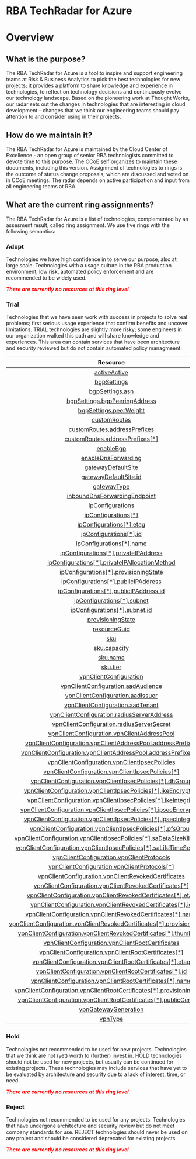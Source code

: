 
RBA TechRadar for Azure
=======================

# Overview

## What is the purpose?


The RBA TechRadar for Azure is a tool to inspire and support engineering teams at Risk & Business Analytics to pick the best technologies for new projects; it provides a platform to share knowledge and experience in technologies, to reflect on technology decisions and continuously evolve our technology landscape.  Based on the pioneering work at Thought Works, our radar sets out the changes in technologies that are interesting in cloud development - changes that we think our engineering teams should pay attention to and consider using in their projects.
## How do we maintain it?


The RBA TechRadar for Azure is maintained by the Cloud Center of Excellence - an open group of senior RBA technologists committed to devote time to this purpose.  The CCoE self organizes to maintain these documents, including this version.  Assignment of technologies to rings is the outcome of status change proposals, which are discussed and voted on in CCoE meetings.  The radar depends on active participation and input from all engineering teams at RBA.
## What are the current ring assignments?


The RBA TechRadar for Azure is a list of technologies, complemented by an assesment result, called ring assignment.  We use five rings with the following semantics:
### Adopt


Technologies we have high confidence in to serve our purpose, also at large scale.  Technologies with a usage culture in the RBA production environment, low risk, automated policy enforcement and are recommended to be widely used.  
  
***<font color="red"> There are currently no resources at this ring level. </font>***
### Trial


Technologies that we have seen work with success in projects to solve real problems;  first serious usage experience that confirm benefits and uncover limitations.  TRIAL technologies are slightly more risky; some engineers in our organization walked this path and will share knowledge and experiences.  This area can contain services that have been architecture and security reviewed but do not contain automated policy managmeent.  

|Resource|Description|Path|Status|
| :---: | :---: | :---: | :---: |
|[activeActive](https://github.com/openrba/python-azure-techradar/tree/master/Microsoft.Network/virtualNetworkGateways/activeActive)|UNKNOWN|Microsoft.Network/virtualNetworkGateways/activeActive|TRIAL|
|[bgpSettings](https://github.com/openrba/python-azure-techradar/tree/master/Microsoft.Network/virtualNetworkGateways/bgpSettings)|UNKNOWN|Microsoft.Network/virtualNetworkGateways/bgpSettings|TRIAL|
|[bgpSettings.asn](https://github.com/openrba/python-azure-techradar/tree/master/Microsoft.Network/virtualNetworkGateways/bgpSettings.asn)|UNKNOWN|Microsoft.Network/virtualNetworkGateways/bgpSettings.asn|TRIAL|
|[bgpSettings.bgpPeeringAddress](https://github.com/openrba/python-azure-techradar/tree/master/Microsoft.Network/virtualNetworkGateways/bgpSettings.bgpPeeringAddress)|UNKNOWN|Microsoft.Network/virtualNetworkGateways/bgpSettings.bgpPeeringAddress|TRIAL|
|[bgpSettings.peerWeight](https://github.com/openrba/python-azure-techradar/tree/master/Microsoft.Network/virtualNetworkGateways/bgpSettings.peerWeight)|UNKNOWN|Microsoft.Network/virtualNetworkGateways/bgpSettings.peerWeight|TRIAL|
|[customRoutes](https://github.com/openrba/python-azure-techradar/tree/master/Microsoft.Network/virtualNetworkGateways/customRoutes)|UNKNOWN|Microsoft.Network/virtualNetworkGateways/customRoutes|TRIAL|
|[customRoutes.addressPrefixes](https://github.com/openrba/python-azure-techradar/tree/master/Microsoft.Network/virtualNetworkGateways/customRoutes.addressPrefixes)|UNKNOWN|Microsoft.Network/virtualNetworkGateways/customRoutes.addressPrefixes|TRIAL|
|[customRoutes.addressPrefixes[*]](https://github.com/openrba/python-azure-techradar/tree/master/Microsoft.Network/virtualNetworkGateways/customRoutes.addressPrefixes[*])|UNKNOWN|Microsoft.Network/virtualNetworkGateways/customRoutes.addressPrefixes[*]|TRIAL|
|[enableBgp](https://github.com/openrba/python-azure-techradar/tree/master/Microsoft.Network/virtualNetworkGateways/enableBgp)|UNKNOWN|Microsoft.Network/virtualNetworkGateways/enableBgp|TRIAL|
|[enableDnsForwarding](https://github.com/openrba/python-azure-techradar/tree/master/Microsoft.Network/virtualNetworkGateways/enableDnsForwarding)|UNKNOWN|Microsoft.Network/virtualNetworkGateways/enableDnsForwarding|TRIAL|
|[gatewayDefaultSite](https://github.com/openrba/python-azure-techradar/tree/master/Microsoft.Network/virtualNetworkGateways/gatewayDefaultSite)|UNKNOWN|Microsoft.Network/virtualNetworkGateways/gatewayDefaultSite|TRIAL|
|[gatewayDefaultSite.id](https://github.com/openrba/python-azure-techradar/tree/master/Microsoft.Network/virtualNetworkGateways/gatewayDefaultSite.id)|UNKNOWN|Microsoft.Network/virtualNetworkGateways/gatewayDefaultSite.id|TRIAL|
|[gatewayType](https://github.com/openrba/python-azure-techradar/tree/master/Microsoft.Network/virtualNetworkGateways/gatewayType)|UNKNOWN|Microsoft.Network/virtualNetworkGateways/gatewayType|TRIAL|
|[inboundDnsForwardingEndpoint](https://github.com/openrba/python-azure-techradar/tree/master/Microsoft.Network/virtualNetworkGateways/inboundDnsForwardingEndpoint)|UNKNOWN|Microsoft.Network/virtualNetworkGateways/inboundDnsForwardingEndpoint|TRIAL|
|[ipConfigurations](https://github.com/openrba/python-azure-techradar/tree/master/Microsoft.Network/virtualNetworkGateways/ipConfigurations)|UNKNOWN|Microsoft.Network/virtualNetworkGateways/ipConfigurations|TRIAL|
|[ipConfigurations[*]](https://github.com/openrba/python-azure-techradar/tree/master/Microsoft.Network/virtualNetworkGateways/ipConfigurations[*])|UNKNOWN|Microsoft.Network/virtualNetworkGateways/ipConfigurations[*]|TRIAL|
|[ipConfigurations[*].etag](https://github.com/openrba/python-azure-techradar/tree/master/Microsoft.Network/virtualNetworkGateways/ipConfigurations[*].etag)|UNKNOWN|Microsoft.Network/virtualNetworkGateways/ipConfigurations[*].etag|TRIAL|
|[ipConfigurations[*].id](https://github.com/openrba/python-azure-techradar/tree/master/Microsoft.Network/virtualNetworkGateways/ipConfigurations[*].id)|UNKNOWN|Microsoft.Network/virtualNetworkGateways/ipConfigurations[*].id|TRIAL|
|[ipConfigurations[*].name](https://github.com/openrba/python-azure-techradar/tree/master/Microsoft.Network/virtualNetworkGateways/ipConfigurations[*].name)|UNKNOWN|Microsoft.Network/virtualNetworkGateways/ipConfigurations[*].name|TRIAL|
|[ipConfigurations[*].privateIPAddress](https://github.com/openrba/python-azure-techradar/tree/master/Microsoft.Network/virtualNetworkGateways/ipConfigurations[*].privateIPAddress)|UNKNOWN|Microsoft.Network/virtualNetworkGateways/ipConfigurations[*].privateIPAddress|TRIAL|
|[ipConfigurations[*].privateIPAllocationMethod](https://github.com/openrba/python-azure-techradar/tree/master/Microsoft.Network/virtualNetworkGateways/ipConfigurations[*].privateIPAllocationMethod)|UNKNOWN|Microsoft.Network/virtualNetworkGateways/ipConfigurations[*].privateIPAllocationMethod|TRIAL|
|[ipConfigurations[*].provisioningState](https://github.com/openrba/python-azure-techradar/tree/master/Microsoft.Network/virtualNetworkGateways/ipConfigurations[*].provisioningState)|UNKNOWN|Microsoft.Network/virtualNetworkGateways/ipConfigurations[*].provisioningState|TRIAL|
|[ipConfigurations[*].publicIPAddress](https://github.com/openrba/python-azure-techradar/tree/master/Microsoft.Network/virtualNetworkGateways/ipConfigurations[*].publicIPAddress)|UNKNOWN|Microsoft.Network/virtualNetworkGateways/ipConfigurations[*].publicIPAddress|TRIAL|
|[ipConfigurations[*].publicIPAddress.id](https://github.com/openrba/python-azure-techradar/tree/master/Microsoft.Network/virtualNetworkGateways/ipConfigurations[*].publicIPAddress.id)|UNKNOWN|Microsoft.Network/virtualNetworkGateways/ipConfigurations[*].publicIPAddress.id|TRIAL|
|[ipConfigurations[*].subnet](https://github.com/openrba/python-azure-techradar/tree/master/Microsoft.Network/virtualNetworkGateways/ipConfigurations[*].subnet)|UNKNOWN|Microsoft.Network/virtualNetworkGateways/ipConfigurations[*].subnet|TRIAL|
|[ipConfigurations[*].subnet.id](https://github.com/openrba/python-azure-techradar/tree/master/Microsoft.Network/virtualNetworkGateways/ipConfigurations[*].subnet.id)|UNKNOWN|Microsoft.Network/virtualNetworkGateways/ipConfigurations[*].subnet.id|TRIAL|
|[provisioningState](https://github.com/openrba/python-azure-techradar/tree/master/Microsoft.Network/virtualNetworkGateways/provisioningState)|UNKNOWN|Microsoft.Network/virtualNetworkGateways/provisioningState|TRIAL|
|[resourceGuid](https://github.com/openrba/python-azure-techradar/tree/master/Microsoft.Network/virtualNetworkGateways/resourceGuid)|UNKNOWN|Microsoft.Network/virtualNetworkGateways/resourceGuid|TRIAL|
|[sku](https://github.com/openrba/python-azure-techradar/tree/master/Microsoft.Network/virtualNetworkGateways/sku)|UNKNOWN|Microsoft.Network/virtualNetworkGateways/sku|TRIAL|
|[sku.capacity](https://github.com/openrba/python-azure-techradar/tree/master/Microsoft.Network/virtualNetworkGateways/sku.capacity)|UNKNOWN|Microsoft.Network/virtualNetworkGateways/sku.capacity|TRIAL|
|[sku.name](https://github.com/openrba/python-azure-techradar/tree/master/Microsoft.Network/virtualNetworkGateways/sku.name)|UNKNOWN|Microsoft.Network/virtualNetworkGateways/sku.name|TRIAL|
|[sku.tier](https://github.com/openrba/python-azure-techradar/tree/master/Microsoft.Network/virtualNetworkGateways/sku.tier)|UNKNOWN|Microsoft.Network/virtualNetworkGateways/sku.tier|TRIAL|
|[vpnClientConfiguration](https://github.com/openrba/python-azure-techradar/tree/master/Microsoft.Network/virtualNetworkGateways/vpnClientConfiguration)|UNKNOWN|Microsoft.Network/virtualNetworkGateways/vpnClientConfiguration|TRIAL|
|[vpnClientConfiguration.aadAudience](https://github.com/openrba/python-azure-techradar/tree/master/Microsoft.Network/virtualNetworkGateways/vpnClientConfiguration.aadAudience)|UNKNOWN|Microsoft.Network/virtualNetworkGateways/vpnClientConfiguration.aadAudience|TRIAL|
|[vpnClientConfiguration.aadIssuer](https://github.com/openrba/python-azure-techradar/tree/master/Microsoft.Network/virtualNetworkGateways/vpnClientConfiguration.aadIssuer)|UNKNOWN|Microsoft.Network/virtualNetworkGateways/vpnClientConfiguration.aadIssuer|TRIAL|
|[vpnClientConfiguration.aadTenant](https://github.com/openrba/python-azure-techradar/tree/master/Microsoft.Network/virtualNetworkGateways/vpnClientConfiguration.aadTenant)|UNKNOWN|Microsoft.Network/virtualNetworkGateways/vpnClientConfiguration.aadTenant|TRIAL|
|[vpnClientConfiguration.radiusServerAddress](https://github.com/openrba/python-azure-techradar/tree/master/Microsoft.Network/virtualNetworkGateways/vpnClientConfiguration.radiusServerAddress)|UNKNOWN|Microsoft.Network/virtualNetworkGateways/vpnClientConfiguration.radiusServerAddress|TRIAL|
|[vpnClientConfiguration.radiusServerSecret](https://github.com/openrba/python-azure-techradar/tree/master/Microsoft.Network/virtualNetworkGateways/vpnClientConfiguration.radiusServerSecret)|UNKNOWN|Microsoft.Network/virtualNetworkGateways/vpnClientConfiguration.radiusServerSecret|TRIAL|
|[vpnClientConfiguration.vpnClientAddressPool](https://github.com/openrba/python-azure-techradar/tree/master/Microsoft.Network/virtualNetworkGateways/vpnClientConfiguration.vpnClientAddressPool)|UNKNOWN|Microsoft.Network/virtualNetworkGateways/vpnClientConfiguration.vpnClientAddressPool|TRIAL|
|[vpnClientConfiguration.vpnClientAddressPool.addressPrefixes](https://github.com/openrba/python-azure-techradar/tree/master/Microsoft.Network/virtualNetworkGateways/vpnClientConfiguration.vpnClientAddressPool.addressPrefixes)|UNKNOWN|Microsoft.Network/virtualNetworkGateways/vpnClientConfiguration.vpnClientAddressPool.addressPrefixes|TRIAL|
|[vpnClientConfiguration.vpnClientAddressPool.addressPrefixes[*]](https://github.com/openrba/python-azure-techradar/tree/master/Microsoft.Network/virtualNetworkGateways/vpnClientConfiguration.vpnClientAddressPool.addressPrefixes[*])|UNKNOWN|Microsoft.Network/virtualNetworkGateways/vpnClientConfiguration.vpnClientAddressPool.addressPrefixes[*]|TRIAL|
|[vpnClientConfiguration.vpnClientIpsecPolicies](https://github.com/openrba/python-azure-techradar/tree/master/Microsoft.Network/virtualNetworkGateways/vpnClientConfiguration.vpnClientIpsecPolicies)|UNKNOWN|Microsoft.Network/virtualNetworkGateways/vpnClientConfiguration.vpnClientIpsecPolicies|TRIAL|
|[vpnClientConfiguration.vpnClientIpsecPolicies[*]](https://github.com/openrba/python-azure-techradar/tree/master/Microsoft.Network/virtualNetworkGateways/vpnClientConfiguration.vpnClientIpsecPolicies[*])|UNKNOWN|Microsoft.Network/virtualNetworkGateways/vpnClientConfiguration.vpnClientIpsecPolicies[*]|TRIAL|
|[vpnClientConfiguration.vpnClientIpsecPolicies[*].dhGroup](https://github.com/openrba/python-azure-techradar/tree/master/Microsoft.Network/virtualNetworkGateways/vpnClientConfiguration.vpnClientIpsecPolicies[*].dhGroup)|UNKNOWN|Microsoft.Network/virtualNetworkGateways/vpnClientConfiguration.vpnClientIpsecPolicies[*].dhGroup|TRIAL|
|[vpnClientConfiguration.vpnClientIpsecPolicies[*].ikeEncryption](https://github.com/openrba/python-azure-techradar/tree/master/Microsoft.Network/virtualNetworkGateways/vpnClientConfiguration.vpnClientIpsecPolicies[*].ikeEncryption)|UNKNOWN|Microsoft.Network/virtualNetworkGateways/vpnClientConfiguration.vpnClientIpsecPolicies[*].ikeEncryption|TRIAL|
|[vpnClientConfiguration.vpnClientIpsecPolicies[*].ikeIntegrity](https://github.com/openrba/python-azure-techradar/tree/master/Microsoft.Network/virtualNetworkGateways/vpnClientConfiguration.vpnClientIpsecPolicies[*].ikeIntegrity)|UNKNOWN|Microsoft.Network/virtualNetworkGateways/vpnClientConfiguration.vpnClientIpsecPolicies[*].ikeIntegrity|TRIAL|
|[vpnClientConfiguration.vpnClientIpsecPolicies[*].ipsecEncryption](https://github.com/openrba/python-azure-techradar/tree/master/Microsoft.Network/virtualNetworkGateways/vpnClientConfiguration.vpnClientIpsecPolicies[*].ipsecEncryption)|UNKNOWN|Microsoft.Network/virtualNetworkGateways/vpnClientConfiguration.vpnClientIpsecPolicies[*].ipsecEncryption|TRIAL|
|[vpnClientConfiguration.vpnClientIpsecPolicies[*].ipsecIntegrity](https://github.com/openrba/python-azure-techradar/tree/master/Microsoft.Network/virtualNetworkGateways/vpnClientConfiguration.vpnClientIpsecPolicies[*].ipsecIntegrity)|UNKNOWN|Microsoft.Network/virtualNetworkGateways/vpnClientConfiguration.vpnClientIpsecPolicies[*].ipsecIntegrity|TRIAL|
|[vpnClientConfiguration.vpnClientIpsecPolicies[*].pfsGroup](https://github.com/openrba/python-azure-techradar/tree/master/Microsoft.Network/virtualNetworkGateways/vpnClientConfiguration.vpnClientIpsecPolicies[*].pfsGroup)|UNKNOWN|Microsoft.Network/virtualNetworkGateways/vpnClientConfiguration.vpnClientIpsecPolicies[*].pfsGroup|TRIAL|
|[vpnClientConfiguration.vpnClientIpsecPolicies[*].saDataSizeKilobytes](https://github.com/openrba/python-azure-techradar/tree/master/Microsoft.Network/virtualNetworkGateways/vpnClientConfiguration.vpnClientIpsecPolicies[*].saDataSizeKilobytes)|UNKNOWN|Microsoft.Network/virtualNetworkGateways/vpnClientConfiguration.vpnClientIpsecPolicies[*].saDataSizeKilobytes|TRIAL|
|[vpnClientConfiguration.vpnClientIpsecPolicies[*].saLifeTimeSeconds](https://github.com/openrba/python-azure-techradar/tree/master/Microsoft.Network/virtualNetworkGateways/vpnClientConfiguration.vpnClientIpsecPolicies[*].saLifeTimeSeconds)|UNKNOWN|Microsoft.Network/virtualNetworkGateways/vpnClientConfiguration.vpnClientIpsecPolicies[*].saLifeTimeSeconds|TRIAL|
|[vpnClientConfiguration.vpnClientProtocols](https://github.com/openrba/python-azure-techradar/tree/master/Microsoft.Network/virtualNetworkGateways/vpnClientConfiguration.vpnClientProtocols)|UNKNOWN|Microsoft.Network/virtualNetworkGateways/vpnClientConfiguration.vpnClientProtocols|TRIAL|
|[vpnClientConfiguration.vpnClientProtocols[*]](https://github.com/openrba/python-azure-techradar/tree/master/Microsoft.Network/virtualNetworkGateways/vpnClientConfiguration.vpnClientProtocols[*])|UNKNOWN|Microsoft.Network/virtualNetworkGateways/vpnClientConfiguration.vpnClientProtocols[*]|TRIAL|
|[vpnClientConfiguration.vpnClientRevokedCertificates](https://github.com/openrba/python-azure-techradar/tree/master/Microsoft.Network/virtualNetworkGateways/vpnClientConfiguration.vpnClientRevokedCertificates)|UNKNOWN|Microsoft.Network/virtualNetworkGateways/vpnClientConfiguration.vpnClientRevokedCertificates|TRIAL|
|[vpnClientConfiguration.vpnClientRevokedCertificates[*]](https://github.com/openrba/python-azure-techradar/tree/master/Microsoft.Network/virtualNetworkGateways/vpnClientConfiguration.vpnClientRevokedCertificates[*])|UNKNOWN|Microsoft.Network/virtualNetworkGateways/vpnClientConfiguration.vpnClientRevokedCertificates[*]|TRIAL|
|[vpnClientConfiguration.vpnClientRevokedCertificates[*].etag](https://github.com/openrba/python-azure-techradar/tree/master/Microsoft.Network/virtualNetworkGateways/vpnClientConfiguration.vpnClientRevokedCertificates[*].etag)|UNKNOWN|Microsoft.Network/virtualNetworkGateways/vpnClientConfiguration.vpnClientRevokedCertificates[*].etag|TRIAL|
|[vpnClientConfiguration.vpnClientRevokedCertificates[*].id](https://github.com/openrba/python-azure-techradar/tree/master/Microsoft.Network/virtualNetworkGateways/vpnClientConfiguration.vpnClientRevokedCertificates[*].id)|UNKNOWN|Microsoft.Network/virtualNetworkGateways/vpnClientConfiguration.vpnClientRevokedCertificates[*].id|TRIAL|
|[vpnClientConfiguration.vpnClientRevokedCertificates[*].name](https://github.com/openrba/python-azure-techradar/tree/master/Microsoft.Network/virtualNetworkGateways/vpnClientConfiguration.vpnClientRevokedCertificates[*].name)|UNKNOWN|Microsoft.Network/virtualNetworkGateways/vpnClientConfiguration.vpnClientRevokedCertificates[*].name|TRIAL|
|[vpnClientConfiguration.vpnClientRevokedCertificates[*].provisioningState](https://github.com/openrba/python-azure-techradar/tree/master/Microsoft.Network/virtualNetworkGateways/vpnClientConfiguration.vpnClientRevokedCertificates[*].provisioningState)|UNKNOWN|Microsoft.Network/virtualNetworkGateways/vpnClientConfiguration.vpnClientRevokedCertificates[*].provisioningState|TRIAL|
|[vpnClientConfiguration.vpnClientRevokedCertificates[*].thumbprint](https://github.com/openrba/python-azure-techradar/tree/master/Microsoft.Network/virtualNetworkGateways/vpnClientConfiguration.vpnClientRevokedCertificates[*].thumbprint)|UNKNOWN|Microsoft.Network/virtualNetworkGateways/vpnClientConfiguration.vpnClientRevokedCertificates[*].thumbprint|TRIAL|
|[vpnClientConfiguration.vpnClientRootCertificates](https://github.com/openrba/python-azure-techradar/tree/master/Microsoft.Network/virtualNetworkGateways/vpnClientConfiguration.vpnClientRootCertificates)|UNKNOWN|Microsoft.Network/virtualNetworkGateways/vpnClientConfiguration.vpnClientRootCertificates|TRIAL|
|[vpnClientConfiguration.vpnClientRootCertificates[*]](https://github.com/openrba/python-azure-techradar/tree/master/Microsoft.Network/virtualNetworkGateways/vpnClientConfiguration.vpnClientRootCertificates[*])|UNKNOWN|Microsoft.Network/virtualNetworkGateways/vpnClientConfiguration.vpnClientRootCertificates[*]|TRIAL|
|[vpnClientConfiguration.vpnClientRootCertificates[*].etag](https://github.com/openrba/python-azure-techradar/tree/master/Microsoft.Network/virtualNetworkGateways/vpnClientConfiguration.vpnClientRootCertificates[*].etag)|UNKNOWN|Microsoft.Network/virtualNetworkGateways/vpnClientConfiguration.vpnClientRootCertificates[*].etag|TRIAL|
|[vpnClientConfiguration.vpnClientRootCertificates[*].id](https://github.com/openrba/python-azure-techradar/tree/master/Microsoft.Network/virtualNetworkGateways/vpnClientConfiguration.vpnClientRootCertificates[*].id)|UNKNOWN|Microsoft.Network/virtualNetworkGateways/vpnClientConfiguration.vpnClientRootCertificates[*].id|TRIAL|
|[vpnClientConfiguration.vpnClientRootCertificates[*].name](https://github.com/openrba/python-azure-techradar/tree/master/Microsoft.Network/virtualNetworkGateways/vpnClientConfiguration.vpnClientRootCertificates[*].name)|UNKNOWN|Microsoft.Network/virtualNetworkGateways/vpnClientConfiguration.vpnClientRootCertificates[*].name|TRIAL|
|[vpnClientConfiguration.vpnClientRootCertificates[*].provisioningState](https://github.com/openrba/python-azure-techradar/tree/master/Microsoft.Network/virtualNetworkGateways/vpnClientConfiguration.vpnClientRootCertificates[*].provisioningState)|UNKNOWN|Microsoft.Network/virtualNetworkGateways/vpnClientConfiguration.vpnClientRootCertificates[*].provisioningState|TRIAL|
|[vpnClientConfiguration.vpnClientRootCertificates[*].publicCertData](https://github.com/openrba/python-azure-techradar/tree/master/Microsoft.Network/virtualNetworkGateways/vpnClientConfiguration.vpnClientRootCertificates[*].publicCertData)|UNKNOWN|Microsoft.Network/virtualNetworkGateways/vpnClientConfiguration.vpnClientRootCertificates[*].publicCertData|TRIAL|
|[vpnGatewayGeneration](https://github.com/openrba/python-azure-techradar/tree/master/Microsoft.Network/virtualNetworkGateways/vpnGatewayGeneration)|UNKNOWN|Microsoft.Network/virtualNetworkGateways/vpnGatewayGeneration|TRIAL|
|[vpnType](https://github.com/openrba/python-azure-techradar/tree/master/Microsoft.Network/virtualNetworkGateways/vpnType)|UNKNOWN|Microsoft.Network/virtualNetworkGateways/vpnType|TRIAL|

### Hold


Technologies not recommended to be used for new projects. Technologies that we think are not (yet) worth to (further) invest in.  HOLD technologies should not be used for new projects, but usually can be continued for existing projects.  These technologies may include services that have yet to be evaluated by architecture and security due to a lack of interest, time, or need.  
  
***<font color="red"> There are currently no resources at this ring level. </font>***
### Reject


Technologies not recommended to be used for any projects. Technologies that have undergone architecture and security review but do not meet company standards for use.  REJECT technologies should never be used on any project and should be considered deprecated for existing projects.  
  
***<font color="red"> There are currently no resources at this ring level. </font>***